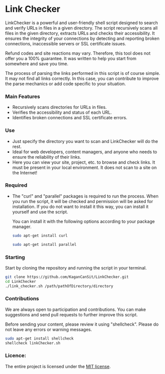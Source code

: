 # Link Checker

LinkChecker is a powerful and user-friendly shell script designed to search and verify URLs in files in a given directory. The script recursively scans all files in the given directory, extracts URLs and checks their accessibility. It ensures the integrity of your connections by detecting and reporting broken connections, inaccessible servers or SSL certificate issues.

Refund codes and site reactions may vary. Therefore, this tool does not offer you a 100% guarantee. It was written to help you start from somewhere and save you time.

The process of parsing the links performed in this script is of course simple. It may not find all links correctly. In this case, you can contribute to improve the parse mechanics or add code specific to your situation.

### Main Features
- Recursively scans directories for URLs in files.
- Verifies the accessibility and status of each URL.
- Identifies broken connections and SSL certificate errors.

### Use
- Just specify the directory you want to scan and LinkChecker will do the rest.
- Ideal for web developers, content managers, and anyone who needs to ensure the reliability of their links.
- Here you can view your site, project, etc. to browse and check links. It must be present in your local environment. It does not scan to a site on the Internet!

### Required
- The "curl" and "parallel" packages is required to run the process. When you run the script, it will be checked and permission will be asked for installation. If you do not want to install it this way, you can install it yourself and use the script.

    You can install it with the following options according to your package manager.
    ``` bash
    sudo apt-get install curl
    ```
    ``` bash
    sudo apt-get install parallel
    ```

### Starting
Start by cloning the repository and running the script in your terminal.

``` bash
git clone https://github.com/KaganCanSit/LinkChecker.git
cd LinkChecker
./link_checker.sh /path/pathOfDirectory/directory
```

### Contributions

We are always open to participation and contributions. You can make suggestions and send pull requests to further improve this script. 

Before sending your content, please review it using "shellcheck". Please do not leave any errors or warning messages.

``` bash
sudo apt-get install shellcheck
shellcheck linkChecker.sh
```

### Licence:
The entire project is licensed under the [MIT license](https://github.com/KaganCanSit/LinkChecker/blob/main/LICENSE).
